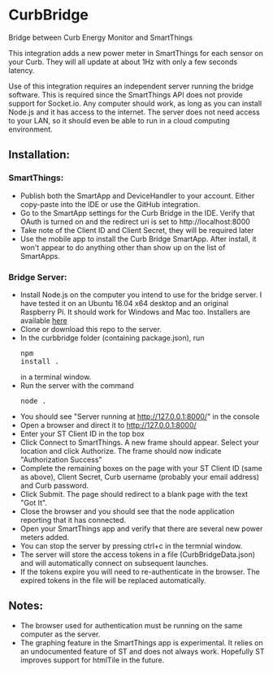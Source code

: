 # CurbBridge
Bridge between Curb Energy Monitor and SmartThings

This integration adds a new power meter in SmartThings for each sensor on your Curb.  They will all update at about 1Hz with only a few seconds latency.

Use of this integration requires an independent server running the bridge software.  This is required since the SmartThings API does not provide support for Socket.io.  Any computer should work, as long as you can install Node.js and it has access to the internet.  The server does not need access to your LAN, so it should even be able to run in a cloud computing environment.

## Installation:

### SmartThings:
- Publish both the SmartApp and DeviceHandler to your account.  Either copy-paste into the IDE or use the GitHub integration.
- Go to the SmartApp settings for the Curb Bridge in the IDE.  Verify that OAuth is turned on and the redirect uri is set to http://localhost:8000
- Take note of the Client ID and Client Secret, they will be required later
- Use the mobile app to install the Curb Bridge SmartApp.  After install, it won't appear to do anything other than show up on the list of SmartApps.

### Bridge Server:
- Install Node.js on the computer you intend to use for the bridge server.  I have tested it on an Ubuntu 16.04 x64 desktop and an original Raspberry Pi.  It should work for Windows and Mac too.  Installers are available [here](https://nodejs.org/en/download/)
- Clone or download this repo to the server.
- In the curbbridge folder (containing package.json), run <pre>npm install .</pre> in a terminal window.
- Run the server with the command <pre>node .</pre>
- You should see "Server running at http://127.0.0.1:8000/" in the console
- Open a browser and direct it to http://127.0.0.1:8000/
- Enter your ST Client ID in the top box
- Click Connect to SmartThings.  A new frame should appear.  Select your location and click Authorize.  The frame should now indicate "Authorization Success"
- Complete the remaining boxes on the page with your ST Client ID (same as above), Client Secret, Curb username (probably your email address) and Curb password.
- Click Submit.  The page should redirect to a blank page with the text "Got It".
- Close the browser and you should see that the node application reporting that it has connected.
- Open your SmartThings app and verify that there are several new power meters added.
- You can stop the server by pressing ctrl+c in the termnial window.
- The server will store the access tokens in a file (CurbBridgeData.json) and will automatically connect on subsequent launches.
- If the tokens expire you will need to re-authenticate in the browser. The expired tokens in the file will be replaced automatically.

## Notes:
- The browser used for authentication must be running on the same computer as the server.
- The graphing feature in the SmartThings app is experimental.  It relies on an undocumented feature of ST and does not always work.  Hopefully ST improves support for htmlTile in the future.
